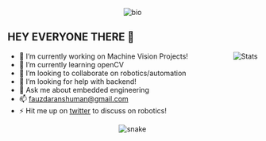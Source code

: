 <p align="center">
  <img src="https://user-images.githubusercontent.com/40523329/125062921-88eb3c00-e0cc-11eb-9d2a-f490ed2741ad.gif" alt="bio"></center>
</p>

## HEY EVERYONE THERE 👋

<img src="https://github-readme-stats.vercel.app/api/?username=AnshumanFauzdar&show_icons=true&title_color=fff&icon_color=79ff97&text_color=9f9f9f&bg_color=151515" alt="Stats" align="right">

- 🔭 I’m currently working on Machine Vision Projects!
- 🌱 I’m currently learning openCV
- 👯 I’m looking to collaborate on robotics/automation
- 🤔 I’m looking for help with backend!
- 💬 Ask me about embedded engineering
- 📫 fauzdaranshuman@gmail.com
- ⚡ Hit me up on [twitter](https://twitter.com/anshumanfauzdar) to discuss on robotics!

<p align="center">
  <img src="https://github.com/AnshumanFauzdar/AnshumanFauzdar/raw/output/github-contribution-grid-snake.svg" alt="snake"></center>
</p>
